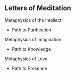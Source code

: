 ## Letters of Meditation

Metaphysics of the Intellect
- Path to Purification

Metaphysics of Imagination
- Path to Knowledge

Metaphysics of Love
- Path to Presence

